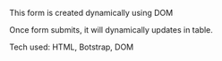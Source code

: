 This form is created dynamically using DOM

Once form submits, it will dynamically updates in table.

Tech used:
HTML, Botstrap, DOM
